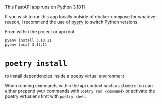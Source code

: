 This FastAPI app runs on Python 3.10.11

If you wish to run this app locally outside of docker-compose for whatever reason, I recommend the use of [pyenv](https://github.com/pyenv/pyenv) to switch Python versions.

From within the project or api root
```
pyenv install 3.10.11
pyenv local 3.10.11
```

# `poetry install`
to install dependencies inside a poetry virtual environment

When running commands within the api context such as `alembic` tou can either prepend your commands with `poetry run <command>` or activate the poetry virtualenv first with `poetry shell`
